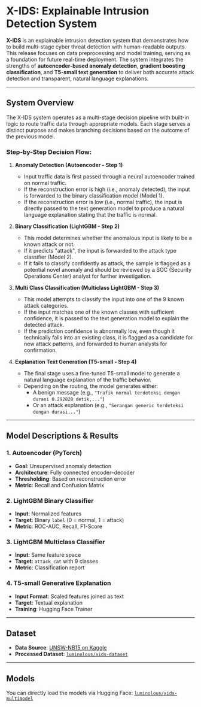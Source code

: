 # X-IDS: Explainable Intrusion Detection System

**X-IDS** is an explainable intrusion detection system that demonstrates how to build multi-stage cyber threat detection with human-readable outputs. This release focuses on data preprocessing and model training, serving as a foundation for future real-time deployment. The system integrates the strengths of **autoencoder-based anomaly detection**, **gradient boosting classification**, and **T5-small text generation** to deliver both accurate attack detection and transparent, natural language explanations.

---

## System Overview

The X-IDS system operates as a multi-stage decision pipeline with built-in logic to route traffic data through appropriate models. Each stage serves a distinct purpose and makes branching decisions based on the outcome of the previous model.

### Step-by-Step Decision Flow:

1. **Anomaly Detection (Autoencoder - Step 1)**  
   - Input traffic data is first passed through a neural autoencoder trained on normal traffic.
   - If the reconstruction error is high (i.e., anomaly detected), the input is forwarded to the binary classification model (Model 1).
   - If the reconstruction error is low (i.e., normal traffic), the input is directly passed to the text generation model to produce a natural language explanation stating that the traffic is normal.

2. **Binary Classification (LightGBM - Step 2)**  
   - This model determines whether the anomalous input is likely to be a known attack or not.
   - If it predicts "attack", the input is forwarded to the attack type classifier (Model 2).
   - If it fails to classify confidently as attack, the sample is flagged as a potential novel anomaly and should be reviewed by a SOC (Security Operations Center) analyst for further investigation.

3. **Multi Class Classification (Multiclass LightGBM - Step 3)**  
   - This model attempts to classify the input into one of the 9 known attack categories.
   - If the input matches one of the known classes with sufficient confidence, it is passed to the text generation model to explain the detected attack.
   - If the prediction confidence is abnormally low, even though it technically falls into an existing class, it is flagged as a candidate for new attack patterns, and forwarded to human analysts for confirmation.

4. **Explanation Text Generation (T5-small - Step 4)**  
   - The final stage uses a fine-tuned T5-small model to generate a natural language explanation of the traffic behavior.
   - Depending on the routing, the model generates either:
     - A benign message (e.g., `"Trafik normal terdeteksi dengan durasi 0.292828 detik,..."`)
     - Or an attack explanation (e.g., `"Serangan generic terdeteksi dengan durasi..."`)

---

## Model Descriptions & Results

### 1. Autoencoder (PyTorch)

- **Goal**: Unsupervised anomaly detection
- **Architecture**: Fully connected encoder–decoder
- **Thresholding**: Based on reconstruction error
- **Metric**: Recall and Confusion Matrix

### 2. LightGBM Binary Classifier

- **Input**: Normalized features
- **Target**: Binary `label` (0 = normal, 1 = attack)
- **Metric**: ROC-AUC, Recall, F1-Score

### 3. LightGBM Multiclass Classifier

- **Input**: Same feature space
- **Target**: `attack_cat` with 9 classes
- **Metric**: Classification report

### 4. T5-small Generative Explanation

- **Input Format**: Scaled features joined as text
- **Target**: Textual explanation
- **Training**: Hugging Face Trainer

---

## Dataset

- **Data Source**: [UNSW-NB15 on Kaggle](https://www.kaggle.com/datasets/mrwellsdavid/unsw-nb15)
- **Processed Dataset**: [`luminolous/xids-dataset`](https://huggingface.co/datasets/luminolous/xids-dataset)

---

## Models

You can directly load the models via Hugging Face:
[`luminolous/xids-multimodel`](https://huggingface.co/luminolous/xids-multimodel)
